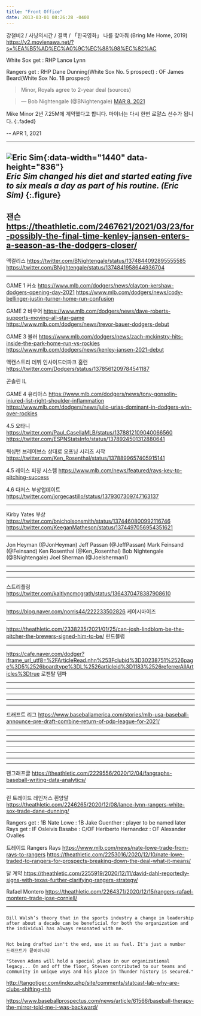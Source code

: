 ```yaml
---
title: "Front Office"
date: 2013-03-01 08:26:28 -0400
---
```


강철비2 / 사냥의시간 / 결백 /
「한국영화」 나를 찾아줘 (Bring Me Home, 2019)
https://v2.movienawa.net/?s=%EA%B5%AD%EC%A0%9C%EC%88%98%EC%82%AC

White Sox get
: RHP Lance Lynn

Rangers get
: RHP Dane Dunning(White Sox No. 5 prospect)
: OF James Beard(White Sox No. 18 prospect)

> Minor, Royals agree to 2-year deal (sources)

<script async src="//platform.twitter.com/widgets.js" charset="utf-8"></script>
<blockquote class="twitter-tweet" data-lang="en">
  &mdash; Bob Nightengale (@BNightengale)
  <a href="https://twitter.com/BNightengale/status/1363569104779501570">MAR 8, 2021</a>
</blockquote>

Mike Minor 2년 7.25M에 계약했다고 합니다. 마이너는 다시 한번 로얄스 선수가 됩니다.
{:.faded}

 -- APR 1, 2021

---
![Eric Sim](https://cdn.theathletic.com/app/uploads/2020/12/15131016/Image-from-iOS-31.jpg){:data-width="1440" data-height="836"}   
*Eric Sim changed his diet and started eating five to six meals a day as part of his routine. (Eric Sim)*
{:.figure}
---
잰슨
https://theathletic.com/2467621/2021/03/23/for-possibly-the-final-time-kenley-jansen-enters-a-season-as-the-dodgers-closer/
---

맥컬리스
https://twitter.com/BNightengale/status/1374844092895555585
https://twitter.com/BNightengale/status/1374841958644936704

---
GAME 1 커쇼
https://www.mlb.com/dodgers/news/clayton-kershaw-dodgers-opening-day-2021
https://www.mlb.com/dodgers/news/cody-bellinger-justin-turner-home-run-confusion

GAME 2 바우어
https://www.mlb.com/dodgers/news/dave-roberts-supports-moving-all-star-game
https://www.mlb.com/dodgers/news/trevor-bauer-dodgers-debut

GAME 3 뷸러
https://www.mlb.com/dodgers/news/zach-mckinstry-hits-inside-the-park-home-run-vs-rockies
https://www.mlb.com/dodgers/news/kenley-jansen-2021-debut

맥캔스트리 데뷔 인사이드더파크 홈런
https://twitter.com/Dodgers/status/1378561209784541187

곤솔린 IL

GAME 4 유리아스
https://www.mlb.com/dodgers/news/tony-gonsolin-injured-list-right-shoulder-inflammation
https://www.mlb.com/dodgers/news/julio-urias-dominant-in-dodgers-win-over-rockies

4.5
오타니
https://twitter.com/Paul_CasellaMLB/status/1378812109040066560
https://twitter.com/ESPNStatsInfo/status/1378924501312880641

워싱턴 브레이브스 상대로 오프닝 시리즈 시작
https://twitter.com/Ken_Rosenthal/status/1378899657405915141

4.5
레이스 피칭 시스템
https://www.mlb.com/news/featured/rays-key-to-pitching-success

4.6
다저스 부상업데이트
https://twitter.com/jorgecastillo/status/1379307309747163137

---

Kirby Yates 부상
https://twitter.com/bnicholsonsmith/status/1374460800992116746
https://twitter.com/KeeganMatheson/status/1374497056954351621

---

Jon Heyman (@JonHeyman)
Jeff Passan (@JeffPassan)
Mark Feinsand (@Feinsand)
Ken Rosenthal (@Ken_Rosenthal)
Bob Nightengale (@BNightengale)
Joel Sherman (@Joelsherman1)

---


---


---
스트리플링
https://twitter.com/kaitlyncmcgrath/status/1364370478387908610

---

https://blog.naver.com/norris44/222233502826
케이시마이즈

---

https://theathletic.com/2338235/2021/01/25/can-josh-lindblom-be-the-pitcher-the-brewers-signed-him-to-be/
린드블럼

---
https://cafe.naver.com/dodger?iframe_url_utf8=%2FArticleRead.nhn%253Fclubid%3D30238751%2526page%3D5%2526boardtype%3DL%2526articleid%3D1183%2526referrerAllArticles%3Dtrue
로젠탈 템파

---


---

---


---


---
드래프트 리그
https://www.baseballamerica.com/stories/mlb-usa-baseball-announce-pre-draft-combine-return-of-pdp-league-for-2021/

---


---



---

---

---


---

---


팬그래프글
https://theathletic.com/2229556/2020/12/04/fangraphs-baseball-writing-data-analytics/

---

린 트레이드 레인저스 흰양말
https://theathletic.com/2246265/2020/12/08/lance-lynn-rangers-white-sox-trade-dane-dunning/

Rangers get
: 1B Nate Lowe
: 1B Jake Guenther
: player to be named later
Rays get
: IF Osleivis Basabe
: C/OF Heriberto Hernandez
: OF Alexander Ovalles

트레이드 Rangers Rays
https://www.mlb.com/news/nate-lowe-trade-from-rays-to-rangers
https://theathletic.com/2253016/2020/12/10/nate-lowe-traded-to-rangers-for-prospects-breaking-down-the-deal-what-it-means/

달 계약
https://theathletic.com/2255919/2020/12/11/david-dahl-reportedly-signs-with-texas-further-clarifying-rangers-strategy/

Rafael Montero
https://theathletic.com/2264371/2020/12/15/rangers-rafael-montero-trade-jose-corniell/

---


###
```
Bill Walsh’s theory that in the sports industry a change in leadership after about a decade can be beneficial for both the organization and the individual has always resonated with me.


Not being drafted isn't the end, use it as fuel. It's just a number
드래프트가 끝이아니다

"Steven Adams will hold a special place in our organizational legacy... On and off the floor, Steven contributed to our teams and community in unique ways and his place in Thunder history is secured."
```





http://tangotiger.com/index.php/site/comments/statcast-lab-why-are-clubs-shifting-rhh

https://www.baseballprospectus.com/news/article/61566/baseball-therapy-the-mirror-told-me-i-was-backward/
